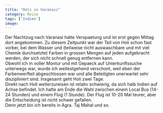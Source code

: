 ```yaml
---
title: "Holi in Varanasi"
category: Reise
tags: ['Indien']
image: 
---
```


Der Nachtzug nach Varanasi hatte Verspaetung und ist erst gegen Mittag dort angekommen. Zu diesem Zeitpunkt war der Teil von Holi schon fast vorbei, bei dem Wasser und (teilweise nicht auswaschbare und mit viel Chemie durchsetzte) Farben in grossen Mengen auf jeden aufgebracht werden, der sich nicht schnell genug entfernen kann.  
Obwohl ich in voller Montur und mit Gepaeck auf Unterkunftssuche unterwegs war, wurde ich weitestgehend verschont, weil eben der Farbenwerfteil abgeschlossen war und alle Beteiligten unerwartet sehr diszipliniert sind. Insgesamt geht Holi zwei Tage.  
Direkt nach Holi weiterzureisen ist relativ schwierig, da sich halb Indien auf Achse befindet. Ich hatte am Ende die Wahl zwischen einem Local Bus (14-24 Stunden) und einem Flug (1 Stunde). Der Flug ist 10-20 Mal teurer, aber die Entscheidung ist nicht schwer gefallen.  
Denn jetzt bin ich bereits in Agra. Taj Mahal und so.